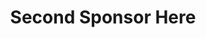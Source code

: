 ---
title: "Second Sponsor Here"
description: "This is another example post"
youtube: <iframe width="560" height="315" src="https://www.youtube.com/embed/i84tPXc8QFw" title="YouTube video player" frameborder="0" allow="accelerometer; autoplay; clipboard-write; encrypted-media; gyroscope; picture-in-picture" allowfullscreen></iframe>
---